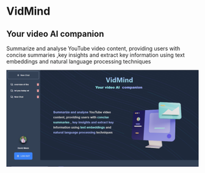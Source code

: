 # VidMind

## Your video AI companion

Summarize and analyse YouTube video content, providing users with concise summaries ,key insights and extract key information using text embeddings and natural language processing techniques

![/src/assets/image.png](src/assets/image.png)

